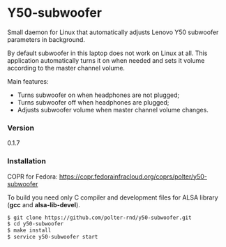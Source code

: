# Y50-subwoofer
Small daemon for Linux that automatically adjusts Lenovo Y50 subwoofer parameters in background.

By default subwoofer in this laptop does not work on Linux at all. This application automatically turns it on when needed and sets it volume according to the master channel volume.

Main features:
  - Turns subwoofer on when headphones are not plugged;
  - Turns subwoofer off when headphones are plugged;
  - Adjusts subwoofer volume when master channel volume changes.

### Version
0.1.7

### Installation
COPR for Fedora: https://copr.fedorainfracloud.org/coprs/polter/y50-subwoofer

To build you need only C compiler and development files for ALSA library (**gcc** and **alsa-lib-devel**).

```sh
$ git clone https://github.com/polter-rnd/y50-subwoofer.git
$ cd y50-subwoofer
$ make install
$ service y50-subwoofer start
```
